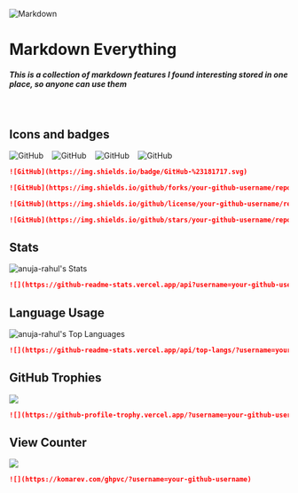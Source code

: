 ![Markdown](https://img.shields.io/badge/-Markdown-000?style=for-the-badge&logo=markdown) 
# Markdown Everything

##### This is a collection of markdown features I found interesting stored in one place, so anyone can use them

<br>

## Icons and badges

![GitHub](https://img.shields.io/badge/-GitHub-000?style=for-the-badge&logo=github)
&nbsp;&nbsp;
![GitHub](https://img.shields.io/github/forks/anuja-rahul/markdown-everything?style=for-the-badge&logo=github&color=000000)
&nbsp;&nbsp;
![GitHub](https://img.shields.io/github/license/anuja-rahul/markdown-everything?style=for-the-badge&logo=github&color=000000)
&nbsp;&nbsp;
![GitHub](https://img.shields.io/github/stars/anuja-rahul/markdown-everything?style=for-the-badge&logo=github&color=000000)

```markdown
![GitHub](https://img.shields.io/badge/GitHub-%23181717.svg)

![GitHub](https://img.shields.io/github/forks/your-github-username/repo-name)

![GitHub](https://img.shields.io/github/license/your-github-username/repo-name)

![GitHub](https://img.shields.io/github/stars/your-github-username/repo-name)
```

## Stats

![anuja-rahul's Stats](https://github-readme-stats.vercel.app/api?username=anuja-rahul&theme=nightowl&show_icons=true&hide_border=true&count_private=true)

```markdown
![](https://github-readme-stats.vercel.app/api?username=your-github-username)
```

## Language Usage

![anuja-rahul's Top Languages](https://github-readme-stats.vercel.app/api/top-langs/?username=anuja-rahul&theme=nightowl&show_icons=true&hide_border=true&layout=compact&langs_count=19)

````markdown
![](https://github-readme-stats.vercel.app/api/top-langs/?username=your-github-username)
````

## GitHub Trophies

![](https://github-profile-trophy.vercel.app/?username=anuja-rahul&theme=tokyonight&no-frame=false&no-bg=true&margin-w=4&row=2&column=4)

```markdown
![](https://github-profile-trophy.vercel.app/?username=your-github-username)
```

## View Counter
![](https://komarev.com/ghpvc/?username=anuja-rahul)

```markdown
![](https://komarev.com/ghpvc/?username=your-github-username)
```
